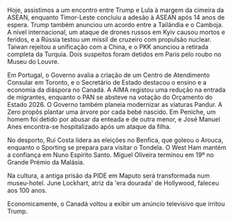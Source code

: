 Hoje, assistimos a um encontro entre Trump e Lula à margem da cimeira da ASEAN, enquanto Timor-Leste concluiu a adesão à ASEAN após 14 anos de espera. Trump também anunciou um acordo entre a Tailândia e o Camboja. A nível internacional, um ataque de drones russos em Kyiv causou mortos e feridos, e a Rússia testou um míssil de cruzeiro com propulsão nuclear. Taiwan rejeitou a unificação com a China, e o PKK anunciou a retirada completa da Turquia. Dois suspeitos foram detidos em Paris pelo roubo no Museu do Louvre.

Em Portugal, o Governo avalia a criação de um Centro de Atendimento Consular em Toronto, e o Secretário de Estado destacou o ensino e a economia da diáspora no Canadá. A AIMA registou uma redução na entrada de migrantes, enquanto o PAN se absteve na votação do Orçamento do Estado 2026. O Governo também planeia modernizar as viaturas Pandur. A Zero propôs plantar uma árvore por cada bebé nascido. Em Peniche, um homem foi detido por abusar da enteada e de outra menor, e José Manuel Anes encontra-se hospitalizado após um ataque da filha.

No desporto, Rui Costa lidera as eleições no Benfica, que goleou o Arouca, enquanto o Sporting se prepara para visitar o Tondela. O West Ham mantém a confiança em Nuno Espírito Santo. Miguel Oliveira terminou em 19º no Grande Prémio da Malásia.

Na cultura, a antiga prisão da PIDE em Maputo será transformada num museu-hotel. June Lockhart, atriz da 'era dourada' de Hollywood, faleceu aos 100 anos.

Economicamente, o Canadá voltou a exibir um anúncio televisivo que irritou Trump.